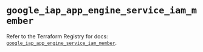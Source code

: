 # `google_iap_app_engine_service_iam_member`

Refer to the Terraform Registry for docs: [`google_iap_app_engine_service_iam_member`](https://registry.terraform.io/providers/hashicorp/google-beta/6.12.0/docs/resources/google_iap_app_engine_service_iam_member).
